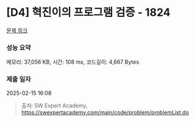 # [D4] 혁진이의 프로그램 검증 - 1824 

[문제 링크](https://swexpertacademy.com/main/code/problem/problemDetail.do?contestProbId=AV4yLUiKDUoDFAUx) 

### 성능 요약

메모리: 37,056 KB, 시간: 108 ms, 코드길이: 4,667 Bytes

### 제출 일자

2025-02-15 16:08



> 출처: SW Expert Academy, https://swexpertacademy.com/main/code/problem/problemList.do